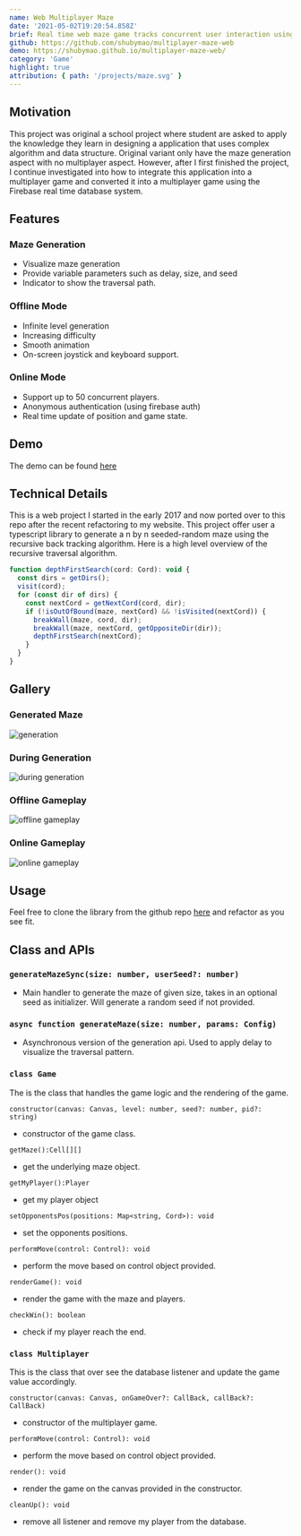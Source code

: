 ```yaml
---
name: Web Multiplayer Maze
date: '2021-05-02T19:20:54.858Z'
brief: Real time web maze game tracks concurrent user interaction using the firebase real time database.
github: https://github.com/shubymao/multiplayer-maze-web
demo: https://shubymao.github.io/multiplayer-maze-web/
category: 'Game'
highlight: true
attribution: { path: '/projects/maze.svg' }
---
```


## Motivation

This project was original a school project where student are asked to apply the knowledge they learn in designing a application that uses complex algorithm and data structure. Original variant only have the maze generation aspect with no multiplayer aspect. However, after I first finished the project, I continue investigated into how to integrate this application into a multiplayer game and converted it into a multiplayer game using the Firebase real time database system.

## Features

### Maze Generation

- Visualize maze generation
- Provide variable parameters such as delay, size, and seed
- Indicator to show the traversal path.

### Offline Mode

- Infinite level generation
- Increasing difficulty
- Smooth animation
- On-screen joystick and keyboard support.

### Online Mode

- Support up to 50 concurrent players.
- Anonymous authentication (using firebase auth)
- Real time update of position and game state.

## Demo

The demo can be found [here](https://shubymao.github.io/multiplayer-maze-web/)

## Technical Details

This is a web project I started in the early 2017 and now ported over to this repo after the recent refactoring to my website. This project offer user a typescript library to generate a n by n seeded-random maze using the recursive back tracking algorithm. Here is a high level overview of the recursive traversal algorithm.

```js
function depthFirstSearch(cord: Cord): void {
  const dirs = getDirs();
  visit(cord);
  for (const dir of dirs) {
    const nextCord = getNextCord(cord, dir);
    if (!isOutOfBound(maze, nextCord) && !isVisited(nextCord)) {
      breakWall(maze, cord, dir);
      breakWall(maze, nextCord, getOppositeDir(dir));
      depthFirstSearch(nextCord);
    }
  }
}
```

## Gallery

### Generated Maze

![generation](https://github.com/shubymao/multiplayer-maze-web/blob/main/public/generation.png?raw=true)

### During Generation

![during generation](https://github.com/shubymao/multiplayer-maze-web/blob/main/public/generate-indcator.png?raw=true)

### Offline Gameplay

![offline gameplay](https://raw.githubusercontent.com/shubymao/multiplayer-maze-web/main/public/offline-gameplay.png)

### Online Gameplay

![online gameplay](https://github.com/shubymao/multiplayer-maze-web/blob/main/public/online-gameplay.png?raw=true)

## Usage

Feel free to clone the library from the github repo [here](https://github.com/shubymao/multiplayer-maze-web) and refactor as you see fit.

## Class and APIs

### `generateMazeSync(size: number, userSeed?: number)`

- Main handler to generate the maze of given size, takes in an optional seed as initializer. Will generate a random seed if not provided.

### `async function generateMaze(size: number, params: Config)`

- Asynchronous version of the generation api. Used to apply delay to visualize the traversal pattern.

### `class Game`

The is the class that handles the game logic and the rendering of the game.

`constructor(canvas: Canvas, level: number, seed?: number, pid?: string)`

- constructor of the game class.

`getMaze():Cell[][]`

- get the underlying maze object.

`getMyPlayer():Player`

- get my player object

`setOpponentsPos(positions: Map<string, Cord>): void`

- set the opponents positions.

`performMove(control: Control): void`

- perform the move based on control object provided.

`renderGame(): void`

- render the game with the maze and players.

`checkWin(): boolean`

- check if my player reach the end.

### `class Multiplayer`

This is the class that over see the database listener and update the game value accordingly.

`constructor(canvas: Canvas, onGameOver?: CallBack, callBack?: CallBack)`

- constructor of the multiplayer game.

`performMove(control: Control): void`

- perform the move based on control object provided.

`render(): void`

- render the game on the canvas provided in the constructor.

`cleanUp(): void`

- remove all listener and remove my player from the database.
